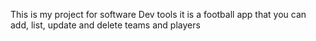 This is my project for software Dev tools it is a football app that you can add, list, update and delete teams and players 
